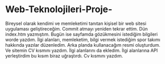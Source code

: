 # Web-Teknolojileri-Proje-
Bireysel olarak kendimi ve memleketimi tanıtan kişisel bir web sitesi uygulaması geliştireceğim.
Commit atmayı yeniden tekrar ettim. Dün index.htm yazmıştım. Bugün ise sayfamda gözükmesini istediğim bilgileri worde yazdım. İlgi alanları, memleketim, bilgi vermek istediğim spor takımı hakkında yazılar düzenledim.
Arka planda kullanacağım resmi oluşturdum. Ve sitemin CV kısmını yazdım.
İlgi alanlarını da ekledim.
İlgi alanlarına API yerleştirdim bu kısım biraz uğraştırdı.
Cv kısmını yazdım.
